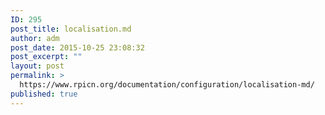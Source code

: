 ```yaml
---
ID: 295
post_title: localisation.md
author: adm
post_date: 2015-10-25 23:08:32
post_excerpt: ""
layout: post
permalink: >
  https://www.rpicn.org/documentation/configuration/localisation-md/
published: true
---
```

